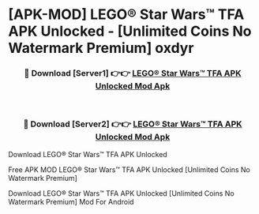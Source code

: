 # [APK-MOD] LEGO® Star Wars™  TFA APK Unlocked - [Unlimited Coins No Watermark Premium] oxdyr



<div align="center">
<h3>🔴 Download [Server1] 👉👉 <a href="https://momento.my/?title=LEGO®_Star_Wars™__TFA_APK_Unlocked">LEGO® Star Wars™  TFA APK Unlocked Mod Apk</a></h3><br>

<h3>🔴 Download [Server2] 👉👉 <a href="https://momento.my/?title=LEGO®_Star_Wars™__TFA_APK_Unlocked">LEGO® Star Wars™  TFA APK Unlocked Mod Apk</a></h3>
</div>



Download LEGO® Star Wars™  TFA APK Unlocked 

Free APK MOD LEGO® Star Wars™  TFA APK Unlocked [Unlimited Coins No Watermark Premium]

Download LEGO® Star Wars™  TFA APK Unlocked [Unlimited Coins No Watermark Premium] Mod For Android
